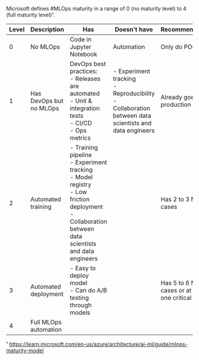 
Microsoft defines #MLOps maturity in a range of 0 (no maturity level) to 4 (full maturity level)¹.

| Level | Description             | Has                                                                                                                                                         | Doesn't have                                                                                             | Recommendation                                   |
| ----- | ----------------------- | ----------------------------------------------------------------------------------------------------------------------------------------------------------- | -------------------------------------------------------------------------------------------------------- | ------------------------------------------------ |
| 0     | No MLOps                | Code in Jupyter Notebook                                                                                                                                    | Automation                                                                                               | Only do POCs                                     |
| 1     | Has DevOps but no MLOps | DevOps best practices:<br>- Releases are automated<br>- Unit & integration tests<br>- CI/CD<br>- Ops metrics                                                | - Experiment tracking<br>- Reproducibility<br>- Collaboration between data scientists and data engineers | Already goes to production                       |
| 2     | Automated training      | - Training pipeline<br>- Experiment tracking<br>- Model registry<br>- Low friction deployment<br>- Collaboration between data scientists and data engineers |                                                                                                          | Has 2 to 3 ML cases                              |
| 3     | Automated deployment    | - Easy to deploy model<br>- Can do A/B testing through models                                                                                               |                                                                                                          | Has 5 to 6 ML cases or at least one critical one |
| 4     | Full MLOps automation   |                                                                                                                                                             |                                                                                                          |                                                  |


¹ https://learn.microsoft.com/en-us/azure/architecture/ai-ml/guide/mlops-maturity-model